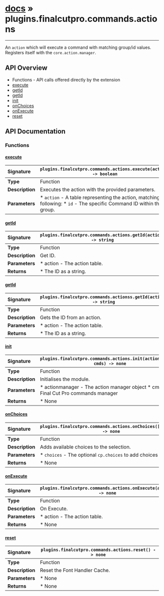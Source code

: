 # [docs](index.md) » plugins.finalcutpro.commands.actions
---

An `action` which will execute a command with matching group/id values.
Registers itself with the `core.action.manager`.

## API Overview
* Functions - API calls offered directly by the extension
 * [execute](#execute)
 * [getId](#getid)
 * [getId](#getid)
 * [init](#init)
 * [onChoices](#onchoices)
 * [onExecute](#onexecute)
 * [reset](#reset)

## API Documentation

### Functions

#### [execute](#execute)
| <span style="float: left;">**Signature**</span> | <span style="float: left;">`plugins.finalcutpro.commands.actions.execute(action) -> boolean` </span>                                                          |
| -----------------------------------------------------|---------------------------------------------------------------------------------------------------------|
| **Type**                                             | Function                                                                                         |
| **Description**                                      | Executes the action with the provided parameters.                                                                                         |
| **Parameters**                                       | * `action`  - A table representing the action, matching the following:    * `id`      - The specific Command ID within the group.                                       |

#### [getId](#getid)
| <span style="float: left;">**Signature**</span> | <span style="float: left;">`plugins.finalcutpro.commands.actions.getId(action) -> string` </span>                                                          |
| -----------------------------------------------------|---------------------------------------------------------------------------------------------------------|
| **Type**                                             | Function                                                                                         |
| **Description**                                      | Get ID.                                                                                         |
| **Parameters**                                       | * action - The action table.                                       |
| **Returns**                                          | * The ID as a string.                                                |

#### [getId](#getid)
| <span style="float: left;">**Signature**</span> | <span style="float: left;">`plugins.finalcutpro.commands.actionss.getId(action) -> string` </span>                                                          |
| -----------------------------------------------------|---------------------------------------------------------------------------------------------------------|
| **Type**                                             | Function                                                                                         |
| **Description**                                      | Gets the ID from an action.                                                                                         |
| **Parameters**                                       | * action - The action table.                                       |
| **Returns**                                          | * The ID as a string.                                                |

#### [init](#init)
| <span style="float: left;">**Signature**</span> | <span style="float: left;">`plugins.finalcutpro.commands.actions.init(actionmanager, cmds) -> none` </span>                                                          |
| -----------------------------------------------------|---------------------------------------------------------------------------------------------------------|
| **Type**                                             | Function                                                                                         |
| **Description**                                      | Initialises the module.                                                                                         |
| **Parameters**                                       |  * actionmanager - The action manager object * cmds - Final Cut Pro commands manager                                       |
| **Returns**                                          |  * None                                                |

#### [onChoices](#onchoices)
| <span style="float: left;">**Signature**</span> | <span style="float: left;">`plugins.finalcutpro.commands.actions.onChoices([choices]) -> none` </span>                                                          |
| -----------------------------------------------------|---------------------------------------------------------------------------------------------------------|
| **Type**                                             | Function                                                                                         |
| **Description**                                      | Adds available choices to the selection.                                                                                         |
| **Parameters**                                       | * `choices` - The optional `cp.choices` to add choices to.                                       |
| **Returns**                                          | * None                                                |

#### [onExecute](#onexecute)
| <span style="float: left;">**Signature**</span> | <span style="float: left;">`plugins.finalcutpro.commands.actions.onExecute(action) -> none` </span>                                                          |
| -----------------------------------------------------|---------------------------------------------------------------------------------------------------------|
| **Type**                                             | Function                                                                                         |
| **Description**                                      | On Execute.                                                                                         |
| **Parameters**                                       | * action - The action table.                                       |
| **Returns**                                          | * None                                                |

#### [reset](#reset)
| <span style="float: left;">**Signature**</span> | <span style="float: left;">`plugins.finalcutpro.commands.actions.reset() -> none` </span>                                                          |
| -----------------------------------------------------|---------------------------------------------------------------------------------------------------------|
| **Type**                                             | Function                                                                                         |
| **Description**                                      | Reset the Font Handler Cache.                                                                                         |
| **Parameters**                                       | * None                                       |
| **Returns**                                          | * None                                                |

